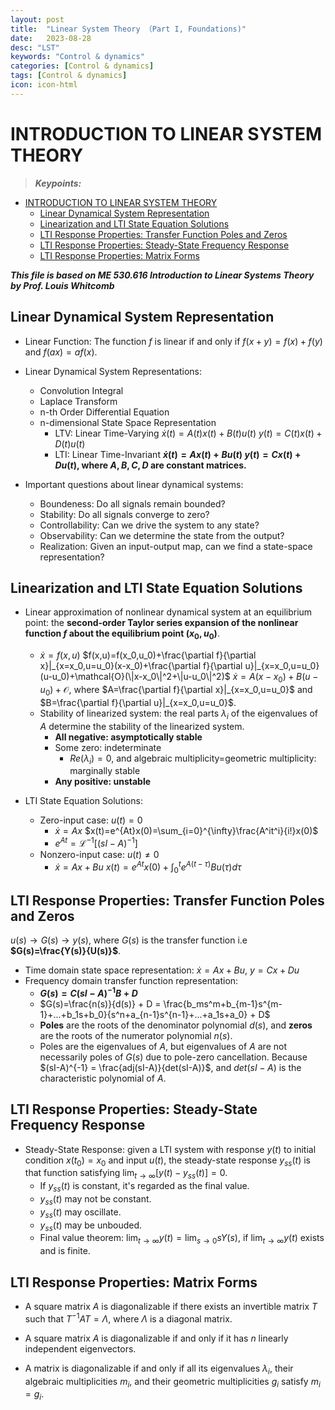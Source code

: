 ```yaml
---
layout: post
title:  "Linear System Theory （Part I, Foundations)"
date:   2023-08-28
desc: "LST"
keywords: "Control & dynamics"
categories: [Control & dynamics]
tags: [Control & dynamics]
icon: icon-html
---
```


# INTRODUCTION TO LINEAR SYSTEM THEORY

> **_Keypoints:_**  

- [INTRODUCTION TO LINEAR SYSTEM THEORY](#introduction-to-linear-system-theory)
  - [Linear Dynamical System Representation](#linear-dynamical-system-representation)
  - [Linearization and LTI State Equation Solutions](#linearization-and-lti-state-equation-solutions)
  - [LTI Response Properties: Transfer Function Poles and Zeros](#lti-response-properties-transfer-function-poles-and-zeros)
  - [LTI Response Properties: Steady-State Frequency Response](#lti-response-properties-steady-state-frequency-response)
  - [LTI Response Properties: Matrix Forms](#lti-response-properties-matrix-forms)

**_This file is based on ME 530.616 Introduction to Linear Systems Theory by Prof. Louis Whitcomb_**

## Linear Dynamical System Representation

- Linear Function: The function $f$ is linear if and only if $f(x+y)=f(x)+f(y)$ and $f(ax)=af(x)$.

- Linear Dynamical System Representations:
  - Convolution Integral
  - Laplace Transform
  - n-th Order Differential Equation
  - n-dimensional State Space Representation
    - LTV: Linear Time-Varying
    $\dot x(t)=A(t)x(t)+B(t)u(t)$
    $y(t)=C(t)x(t)+D(t)u(t)$
    - LTI: Linear Time-Invariant
    **$\dot x(t)=Ax(t)+Bu(t)$
    $y(t)=Cx(t)+Du(t)$, where $A,B,C,D$ are constant matrices.**

- Important questions about linear dynamical systems:
  - Boundeness: Do all signals remain bounded?
  - Stability: Do all signals converge to zero?
  - Controllability: Can we drive the system to any state?
  - Observability: Can we determine the state from the output?
  - Realization: Given an input-output map, can we find a state-space representation?

## Linearization and LTI State Equation Solutions

- Linear approximation of nonlinear dynamical system at an equilibrium point: the **second-order Taylor series expansion of the nonlinear function $f$ about the equilibrium point $(x_0,u_0)$**.
  - $\dot x=f(x,u)$
  $f(x,u)=f(x_0,u_0)+\frac{\partial f}{\partial x}|_{x=x_0,u=u_0}(x-x_0)+\frac{\partial f}{\partial u}|_{x=x_0,u=u_0}(u-u_0)+\mathcal{O}(\|x-x_0\|^2+\|u-u_0\|^2)$
  $\dot x=A(x-x_0)+B(u-u_0)+\mathcal{O}$, where $A=\frac{\partial f}{\partial x}|_{x=x_0,u=u_0}$ and $B=\frac{\partial f}{\partial u}|_{x=x_0,u=u_0}$.
  - Stability of linearized system: the real parts $\lambda_i$ of the eigenvalues of $A$ determine the stability of the linearized system.
    - **All negative: asymptotically stable**
    - Some zero: indeterminate
      - $Re(\lambda_i)=0$, and algebraic multiplicity=geometric multiplicity: marginally stable
    - **Any positive: unstable**

- LTI State Equation Solutions:
  - Zero-input case: $u(t)=0$
    - $\dot x=Ax$
    $x(t)=e^{At}x(0)=\sum_{i=0}^{\infty}\frac{A^it^i}{i!}x(0)$
    - $e^{At}=\mathcal{L}^{-1}[(sI-A)^{-1}]$
  - Nonzero-input case: $u(t)\neq 0$
    - $\dot x=Ax+Bu$
    $x(t)=e^{At}x(0)+\int_0^te^{A(t-\tau)}Bu(\tau)d\tau$


## LTI Response Properties: Transfer Function Poles and Zeros

$u(s) \rightarrow G(s) \rightarrow y(s)$, where $G(s)$ is the transfer function i.e **$G(s)=\frac{Y(s)}{U(s)}$**.

- Time domain state space representation: $\dot x=Ax+Bu$, $y=Cx+Du$
- Frequency domain transfer function representation: 
  - **$G(s)=C(sI-A)^{-1}B+D$**
  - $G(s)=\frac{n(s)}{d(s)} + D = \frac{b_ms^m+b_{m-1}s^{m-1}+...+b_1s+b_0}{s^n+a_{n-1}s^{n-1}+...+a_1s+a_0} + D$
  - **Poles** are the roots of the denominator polynomial $d(s)$, and **zeros** are the roots of the numerator polynomial $n(s)$.
  - Poles are the eigenvalues of $A$, but eigenvalues of $A$ are not necessarily poles of $G(s)$ due to pole-zero cancellation. Because $(sI-A)^{-1} = \frac{adj(sI-A)}{det(sI-A)}$, and $det(sI-A)$ is the characteristic polynomial of $A$.

## LTI Response Properties: Steady-State Frequency Response

- Steady-State Response: given a LTI system with response $y(t)$ to initial condition $x(t_0)=x_0$ and input $u(t)$, the steady-state response $y_{ss}(t)$ is that function satisfying $\lim_{t\rightarrow\infty}[y(t)-y_{ss}(t)]=0$.
  - If $y_{ss}(t)$ is constant, it's regarded as the final value.
  - $y_{ss}(t)$ may not be constant.
  - $y_{ss}(t)$ may oscillate.
  - $y_{ss}(t)$ may be unbouded.
  - Final value theorem: $\lim_{t\rightarrow\infty}y(t)=\lim_{s\rightarrow 0}sY(s)$, if $\lim_{t\rightarrow\infty}y(t)$ exists and is finite.

## LTI Response Properties: Matrix Forms

- A square matrix $A$ is diagonalizable if there exists an invertible matrix $T$ such that $T^{-1}AT=\Lambda$, where $\Lambda$ is a diagonal matrix. 

- A square matrix $A$ is diagonalizable if and only if it has $n$ linearly independent eigenvectors.
- A matrix is diagonalizable if and only if all its eigenvalues $\lambda_i$, their algebraic multiplicities $m_i$, and their geometric multiplicities $g_i$ satisfy $m_i=g_i$.